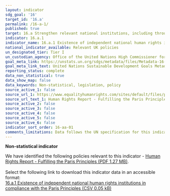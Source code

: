 ```yaml
---
layout: indicator
sdg_goal: '16'
target_id: '16.a'
permalink: /16-a-1/
published: true
target: 16.a Strengthen relevant national institutions, including through international cooperation, for building capacity at all levels, in particular in developing countries, to prevent violence and combat terrorism and crime
indicator: 16.a.1
indicator_name: 16.a.1 Existence of independent national human rights institutions in compliance with the Paris Principles
national_indicator_available: Relevant UK policies
un_designated_tier: Tier I
un_custodian_agency: Office of the United Nations High Commissioner for Human Rights (OHCHR)
goal_meta_link: https://unstats.un.org/sdgs/metadata/files/Metadata-16-0A-01.pdf
goal_meta_link_text: United Nations Sustainable Development Goals Metadata (PDF 224 KB)
reporting_status: complete
data_non_statistical: true
data_show_map: false
data_keywords: Non-statistical, legislation, policy
source_active_1: false
source_url_1: https://www.equalityhumanrights.com/sites/default/files/paris_principles.pdf
source_url_text_1: Human Rights Report - Fulfilling the Paris Principles
source_active_2: false
source_active_3: false
source_active_4: false
source_active_5: false
source_active_6: false
indicator_sort_order: 16-aa-01
comments_limitations: Data follows the UN specification for this indicator. This indicator has been identified in collaboration with topic experts.
---
```

**Non-statistical indicator**

We have identified the following policies relevant to this indicator - [Human Rights Report - Fulfilling the Paris Principles (PDF 1.27 MB)](https://www.equalityhumanrights.com/sites/default/files/paris_principles.pdf).<br><br> Select the following link to download this indicator data in an accessible format:<br>[16.a.1 Existence of independent national human rights institutions in compliance with the Paris Principles (CSV 0.05 kB)](https://sustainabledevelopment-uk.github.io/sdg-data/data/16-a-1.csv)